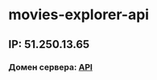 # movies-explorer-api
## IP: 51.250.13.65
### Домен сервера: [API](https://api.zaharoff.nomoredomains.icu/signin "Click")
